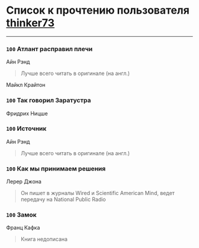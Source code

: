 # Список к прочтению пользователя [thinker73](http://openid.yandex.ru/thinker73/)
---

### `100` Атлант расправил плечи
Айн Рэнд
> Лучше всего читать в оригинале (на англ.)

Майкл Крайтон

### `100` Так говорил Заратустра
Фридрих Ницше

### `100` Источник
Айн Рэнд
> Лучше всего читать в оригинале (на англ.)

### `100` Как мы принимаем решения
Лерер Джона
> Он пишет в журналы Wired и Scientific American Mind, ведет передачу на National Public Radio

### `100` Замок
Франц Кафка
> Книга недописана

